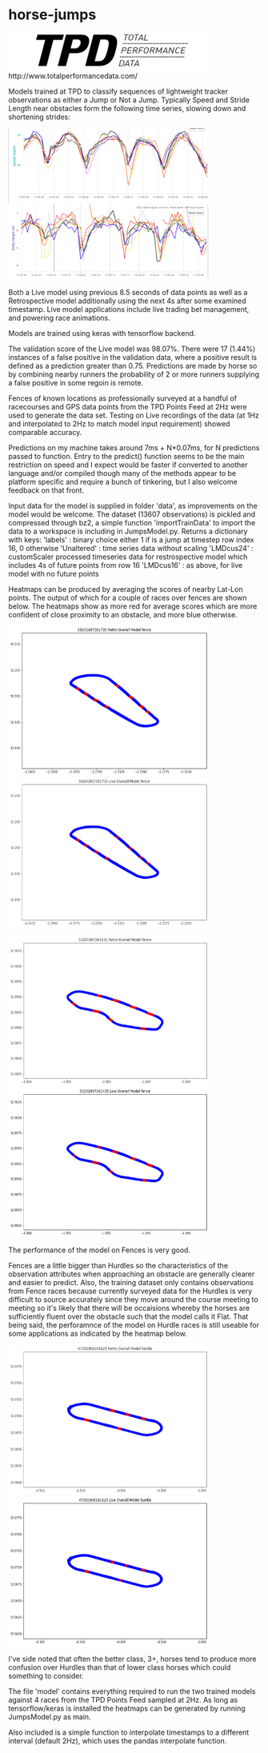 # horse-jumps

<img src="/images/TPD Logo.JPG" alt="TPD Logo" width="400" height="75">
http://www.totalperformancedata.com/


Models trained at TPD to classify sequences of lightweight tracker observations as either a Jump or Not a Jump. Typically Speed and Stride Length near obstacles form the following time series, slowing down and shortening strides:

<img src="/images/speed.png" alt="Speed near Obstacles" width="400" height="150">
<img src="/images/strideLength.png" alt="Stride Length near Obstacles" width="400" height="150">

Both a Live model using previous 8.5 seconds of data points as well as a Retrospective model additionally using the next 4s after some examined timestamp. Live model applications include live trading bet management, and powering race animations.

Models are trained using keras with tensorflow backend.

The validation score of the Live model was 98.07%. There were 17 (1.44%) instances of a false positive in the validation data, where a positive result is defined as a prediction greater than 0.75. Predictions are made by horse so by combining nearby runners the probability of 2 or more runners supplying a false positive in some regoin is remote.

Fences of known locations as professionally surveyed at a handful of racecourses and GPS data points from the TPD Points Feed at 2Hz were used to generate the data set. Testing on Live recordings of the data (at 1Hz and interpolated to 2Hz to match model input requirement) showed comparable accuracy.

Predictions on my machine takes around 7ms + N\*0.07ms, for N predictions passed to function. Entry to the predict() function seems to be the main restriction on speed and I expect would be faster if converted to another language and/or compiled though many of the methods appear to be platform specific and require a bunch of tinkering, but I also welcome feedback on that front.

Input data for the model is supplied in folder 'data', as improvements on the model would be welcome. The dataset (13607 observations) is pickled and compressed through bz2, a simple function 'importTrainData' to import the data to a workspace is including in JumpsModel.py. Returns a dictionary with keys:
'labels' : binary choice either 1 if is a jump at timestep row index 16, 0 otherwise
'Unaltered' : time series data without scaling
'LMDcus24' : customScaler processed timeseries data for restrospective model which includes 4s of future points from row 16
'LMDcus16' : as above, for live model with no future points

Heatmaps can be produced by averaging the scores of nearby Lat-Lon points. The output of which for a couple of races over fences are shown below. The heatmaps show as more red for average scores which are more confident of close proximity to an obstacle, and more blue otherwise.

<img src="/images/WorcesterRetro.png" alt="Retrospective model applied to a race a Worcester" width="400" height="300"> <img src="/images/WorcesterLive.png" alt="Live model applied to a race a Worcester" width="400" height="300">

<img src="/images/UttoxeterRetro.png" alt="Retrospective model applied to a race a Uttoxeter" width="400" height="300"> <img src="/images/UttoxeterLive.png" alt="Live model applied to a race a Uttoxeter" width="400" height="300">

The performance of the model on Fences is very good.

Fences are a little bigger than Hurdles so the characteristics of the observation attributes when approaching an obstacle are generally clearer and easier to predict. Also, the training dataset only contains observations from Fence races because currently surveyed data for the Hurdles is very difficult to source accurately since they move around the course meeting to meeting so it's likely that there will be occaisions whereby the horses are sufficiently fluent over the obstacle such that the model calls it Flat. That being said, the perforamnce of the model on Hurdle races is still useable for some applications as indicated by the heatmap below.

<img src="/images/SouthwellRetroHurdle.png" alt="Retrospective model applied to a Hurdle race a Southwell" width="400" height="300"> <img src="/images/SouthwellLiveHurdle.png" alt="Live model applied to a Hurdle race a Southwell" width="400" height="300">

I've side noted that often the better class, 3+, horses tend to produce more confusion over Hurdles than that of lower class horses which could something to consider.

The file 'model' contains everything required to run the two trained models against 4 races from the TPD Points Feed sampled at 2Hz. As long as tensorflow/keras is installed the heatmaps can be generated by running JumpsModel.py as main.

Also included is a simple function to interpolate timestamps to a different interval (default 2Hz), which uses the pandas interpolate function.
